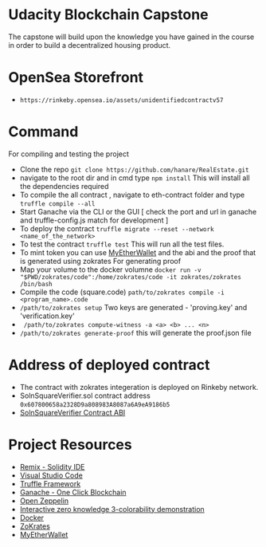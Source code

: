# Udacity Blockchain Capstone

The capstone will build upon the knowledge you have gained in the course in order to build a decentralized housing product. 

 # OpenSea Storefront 
 *  ``` https://rinkeby.opensea.io/assets/unidentifiedcontractv57 ```

# Command 
For compiling and testing the project
* Clone the repo
 ``` git clone https://github.com/hanare/RealEstate.git ```
 *  navigate to the root dir and in cmd type ``` npm install ``` This will install all the dependencies required
 * To compile the all contract , navigate to eth-contract folder and type ``` truffle compile --all ```  
 * Start Ganache via the CLI or the GUI [ check the port and url in ganache and truffle-config.js match for development ]
 * To deploy the contract ```truffle migrate --reset --network <name_of_the_network> ```
 * To test the contract ``` truffle test ``` This will run all the test files.
 * To mint token you can use [MyEtherWallet](https://www.myetherwallet.com/) and the abi and the proof that is generated using zokrates
For generating proof 
 * Map your volume to the docker volumne
 ```docker run -v "$PWD/zokrates/code":/home/zokrates/code -it zokrates/zokrates /bin/bash```
 *   Compile the code (square.code)
 ``` path/to/zokrates compile -i <program_name>.code ```
 *  ``` /path/to/zokrates setup ```  Two keys are generated - 'proving.key' and  'verification.key'
 *  ``` /path/to/zokrates compute-witness -a <a> <b> ... <n>```    
 *  ``` /path/to/zokrates generate-proof ``` this will generate the proof.json file 
 
# Address of deployed contract 
 *   The contract with zokrates integeration is deployed on Rinkeby network.
 *   SolnSquareVerifier.sol contract address ```0x607800658a2328D9a808983A8087a6A9eA9186b5```
 *   [SolnSquareVerifier Contract ABI](https://github.com/hanare/RealEstate/blob/master/SolnSquareVerifier.abi)
 

# Project Resources

* [Remix - Solidity IDE](https://remix.ethereum.org/)
* [Visual Studio Code](https://code.visualstudio.com/)
* [Truffle Framework](https://truffleframework.com/)
* [Ganache - One Click Blockchain](https://truffleframework.com/ganache)
* [Open Zeppelin ](https://openzeppelin.org/)
* [Interactive zero knowledge 3-colorability demonstration](http://web.mit.edu/~ezyang/Public/graph/svg.html)
* [Docker](https://docs.docker.com/install/)
* [ZoKrates](https://github.com/Zokrates/ZoKrates)
* [MyEtherWallet](https://www.myetherwallet.com/)

